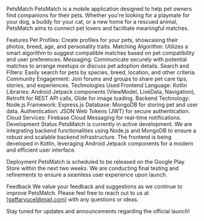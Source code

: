 PetsMatch
PetsMatch is a mobile application designed to help pet owners find companions for their pets. Whether you're looking for a playmate for your dog, a buddy for your cat, or a new home for a rescued animal, PetsMatch aims to connect pet lovers and facilitate meaningful matches.

Features
Pet Profiles: Create profiles for your pets, showcasing their photos, breed, age, and personality traits.
Matching Algorithm: Utilizes a smart algorithm to suggest compatible matches based on pet compatibility and user preferences.
Messaging: Communicate securely with potential matches to arrange meetups or discuss pet adoption details.
Search and Filters: Easily search for pets by species, breed, location, and other criteria.
Community Engagement: Join forums and groups to share pet care tips, stories, and experiences.
Technologies Used
Frontend
Language: Kotlin
Libraries: Android Jetpack components (ViewModel, LiveData, Navigation), Retrofit for REST API calls, Glide for image loading.
Backend
Technology: Node.js
Framework: Express.js
Database: MongoDB for storing pet and user data.
Authentication: JSON Web Tokens (JWT) for secure authentication.
Cloud Services: Firebase Cloud Messaging for real-time notifications.
Development Status
PetsMatch is currently in active development. We are integrating backend functionalities using Node.js and MongoDB to ensure a robust and scalable backend infrastructure. The frontend is being developed in Kotlin, leveraging Android Jetpack components for a modern and efficient user interface.

Deployment
PetsMatch is scheduled to be released on the Google Play Store within the next two weeks. We are conducting final testing and refinements to ensure a seamless user experience upon launch.

Feedback
We value your feedback and suggestions as we continue to improve PetsMatch. Please feel free to reach out to us at [gaffaryucel@mail.com] with any questions or ideas.

Stay tuned for updates and announcements regarding the official launch!

